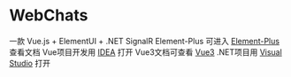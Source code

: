 # WebChats
一款 Vue.js + ElementUI + .NET SignalR
Element-Plus 可进入 [Element-Plus](https://element-plus.gitee.io/zh-CN/) 查看文档
Vue项目开发用 [IDEA](https://www.jetbrains.com.cn/idea/promo/?bd_vid=10856597966945051761) 打开
Vue3文档可查看 [Vue3](https://cn.vuejs.org/)
.NET项目用 [Visual Studio](https://visualstudio.microsoft.com/zh-hans/) 打开
